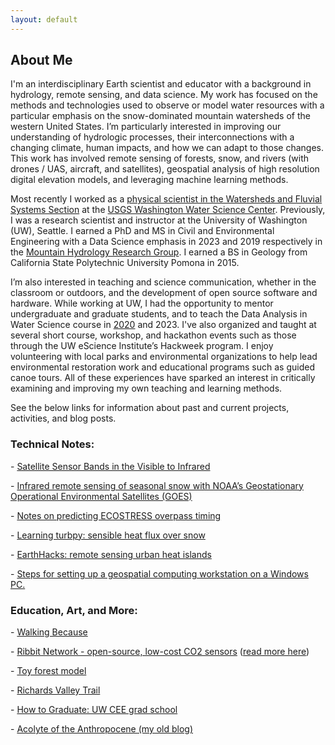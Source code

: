 ```yaml
---
layout: default
---
```


## About Me

I'm an interdisciplinary Earth scientist and educator with a background in hydrology, remote sensing, and data science. My work has focused on the methods and technologies used to observe or model water resources with a particular emphasis on the snow-dominated mountain watersheds of the western United States. I’m particularly interested in improving our understanding of hydrologic processes, their interconnections with a changing climate, human impacts, and how we can adapt to those changes. This work has involved remote sensing of forests, snow, and rivers (with drones / UAS, aircraft, and satellites), geospatial analysis of high resolution digital elevation models, and leveraging machine learning methods.

Most recently I worked as a [physical scientist in the Watersheds and Fluvial Systems Section](https://www.usgs.gov/staff-profiles/steven-pestana) at the [USGS Washington Water Science Center](https://www.usgs.gov/centers/washington-water-science-center). Previously, I was a research scientist and instructor at the University of Washington (UW), Seattle.  I earned a PhD and MS in Civil and Environmental Engineering with a Data Science emphasis in 2023 and 2019 respectively in the [Mountain Hydrology Research Group]( https://depts.washington.edu/mtnhydr/Pages/People%20Profiles/StevenPestana.html). I earned a BS in Geology from California State Polytechnic University Pomona in 2015.

I’m also interested in teaching and science communication, whether in the classroom or outdoors, and the development of open source software and hardware. While working at UW, I had the opportunity to mentor undergraduate and graduate students, and to teach the Data Analysis in Water Science course in [2020]( https://spestana.github.io/2021/01/data-analysis-class-2020/) and 2023. I've also organized and taught at several short course, workshop, and hackathon events such as those through the UW eScience Institute’s Hackweek program. I enjoy volunteering with local parks and environmental organizations to help lead environmental restoration work and educational programs such as guided canoe tours. All of these experiences have sparked an interest in critically examining and improving my own teaching and learning methods.

See the below links for information about past and current projects, activities, and blog posts.

### Technical Notes:
<p class="view">- <a href="https://spestana.github.io/sensor-bands/">Satellite Sensor Bands in the Visible to Infrared</a></p>
<p class="view">- <a href="https://depts.washington.edu/mtnhydr/Pages/Research%20Profiles/SnowIR.html">Infrared remote sensing of seasonal snow with NOAA’s Geostationary Operational Environmental Satellites (GOES)</a></p>
<p class="view">- <a href="https://spestana.github.io/ecostress-utils/">Notes on predicting ECOSTRESS overpass timing</a></p>
<p class="view">- <a href="https://spestana.github.io/atmos-boundary-layer/">Learning turbpy: sensible heat flux over snow</a></p>
<p class="view">- <a href="https://spestana.github.io/urban-heat-hack/">EarthHacks: remote sensing urban heat islands</a></p>
<p class="view">- <a href="https://gist.github.com/spestana/f631b033f0b5f591edbf5313be82db7e">Steps for setting up a geospatial computing workstation on a Windows PC.</a></p>

### Education, Art, and More:
<p class="view">- <a href="https://www.instagram.com/walking.because/">Walking Because</a></p>
<p class="view">- <a href="https://www.ribbitnetwork.org/">Ribbit Network - open-source, low-cost CO2 sensors</a> (<a href="https://www.hackster.io/stevenpest/seattleribbitnetwork-e550e2">read more here</a>)</p>
<p class="view">- <a href="https://spestana.github.io/toy-forest-model/">Toy forest model</a></p>
<p class="view">- <a href="https://spestana.github.io/richards-valley-trail/">Richards Valley Trail</a></p>
<p class="view">- <a href="https://spestana.github.io/how-to-graduate/">How to Graduate: UW CEE grad school</a></p>
<p class="view">- <a href="https://anthropoceneacolyte.wordpress.com/">Acolyte of the Anthropocene (my old blog)</a></p>




